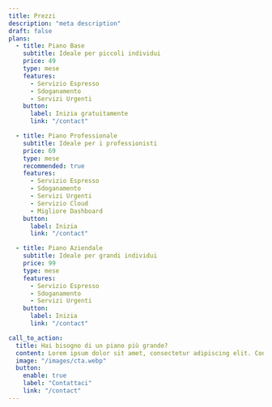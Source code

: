 ```yaml
---
title: Prezzi
description: "meta description"
draft: false
plans:
  - title: Piano Base
    subtitle: Ideale per piccoli individui
    price: 49
    type: mese
    features:
      - Servizio Espresso
      - Sdoganamento
      - Servizi Urgenti
    button:
      label: Inizia gratuitamente
      link: "/contact"

  - title: Piano Professionale
    subtitle: Ideale per i professionisti
    price: 69
    type: mese
    recommended: true
    features:
      - Servizio Espresso
      - Sdoganamento
      - Servizi Urgenti
      - Servizio Cloud
      - Migliore Dashboard
    button:
      label: Inizia
      link: "/contact"

  - title: Piano Aziendale
    subtitle: Ideale per grandi individui
    price: 99
    type: mese
    features:
      - Servizio Espresso
      - Sdoganamento
      - Servizi Urgenti
    button:
      label: Inizia
      link: "/contact"

call_to_action:
  title: Hai bisogno di un piano più grande?
  content: Lorem ipsum dolor sit amet, consectetur adipiscing elit. Consequat tristique eget amet, tempus eu at consecttur.
  image: "/images/cta.webp"
  button:
    enable: true
    label: "Contattaci"
    link: "/contact"
---
```

